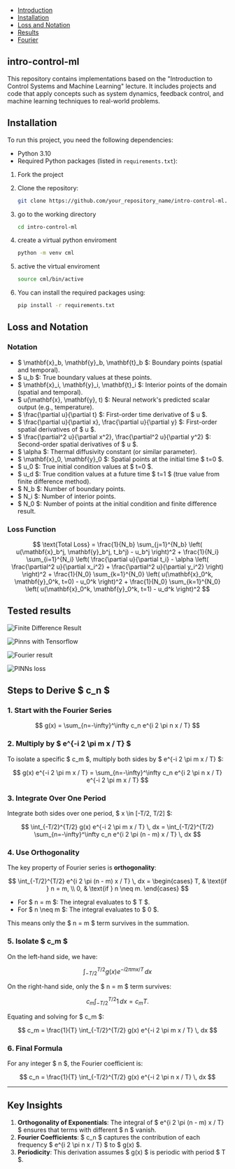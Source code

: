 - [Introduction](#intro-control-ml)
- [Installation](#installation)
- [Loss and Notation](#loss-and-notation)
- [Results](#tested-results)
- [Fourier](#steps-to-derive)

## intro-control-ml

This repository contains implementations based on the "Introduction to Control Systems and Machine Learning" lecture. It includes projects and code that apply concepts such as system dynamics, feedback control, and machine learning techniques to real-world problems.


## Installation

To run this project, you need the following dependencies:

- Python 3.10
- Required Python packages (listed in `requirements.txt`):


1. Fork the project

2. Clone the repository:
   ```bash
   git clone https://github.com/your_repository_name/intro-control-ml.git
   
3. go to the working directory
   ```bash
   cd intro-control-ml

4. create a virtual python enviroment
   ```bash
   python -m venv cml

5. active the virtual enviroment
   ```bash
   source cml/bin/active

6. You can install the required packages using:
    ```bash
    pip install -r requirements.txt

## Loss and Notation

### Notation

- $ \mathbf{x}_b, \mathbf{y}_b, \mathbf{t}_b $: Boundary points (spatial and temporal).
- $ u_b $: True boundary values at these points.
- $ \mathbf{x}_i, \mathbf{y}_i, \mathbf{t}_i $: Interior points of the domain (spatial and temporal).
- $ u(\mathbf{x}, \mathbf{y}, t) $: Neural network's predicted scalar output (e.g., temperature).
- $ \frac{\partial u}{\partial t} $: First-order time derivative of $ u $.
- $ \frac{\partial u}{\partial x}, \frac{\partial u}{\partial y} $: First-order spatial derivatives of $ u $.
- $ \frac{\partial^2 u}{\partial x^2}, \frac{\partial^2 u}{\partial y^2} $: Second-order spatial derivatives of $ u $.
- $ \alpha $: Thermal diffusivity constant (or similar parameter).
- $ \mathbf{x}_0, \mathbf{y}_0 $: Spatial points at the initial time $ t=0 $.
- $ u_0 $: True initial condition values at $ t=0 $.
- $ u_d $: True condition values at a future time $ t=1 $ (true value from finite difference method).
- $ N_b $: Number of boundary points.
- $ N_i $: Number of interior points.
- $ N_0 $: Number of points at the initial condition and finite difference result.


### Loss Function
$$
\text{Total Loss} = 
\frac{1}{N_b} \sum_{j=1}^{N_b} \left( u(\mathbf{x}_b^j, \mathbf{y}_b^j, t_b^j) - u_b^j \right)^2 + 
\frac{1}{N_i} \sum_{i=1}^{N_i} \left( \frac{\partial u}{\partial t_i} - \alpha \left( \frac{\partial^2 u}{\partial x_i^2} + \frac{\partial^2 u}{\partial y_i^2} \right) \right)^2 + \frac{1}{N_0} \sum_{k=1}^{N_0} \left( u(\mathbf{x}_0^k, \mathbf{y}_0^k, t=0) - u_0^k \right)^2 + 
\frac{1}{N_0} \sum_{k=1}^{N_0} \left( u(\mathbf{x}_0^k, \mathbf{y}_0^k, t=1) - u_d^k \right)^2
$$


## Tested results
![Finite Difference Result](./results/fdm_result.png)

![Pinns with Tensorflow](./results/pinns_tf.png)

![Fourier result](./results/fourier_result.png)

![PINNs loss](./results/PINN_loss_history.png)
## Steps to Derive $ c_n $

### 1. Start with the Fourier Series
$$
g(x) = \sum_{n=-\infty}^\infty c_n e^{i 2 \pi n x / T}
$$

### 2. Multiply by $ e^{-i 2 \pi m x / T} $
To isolate a specific $ c_m $, multiply both sides by $ e^{-i 2 \pi m x / T} $:

$$
g(x) e^{-i 2 \pi m x / T} = \sum_{n=-\infty}^\infty c_n e^{i 2 \pi n x / T} e^{-i 2 \pi m x / T}
$$

### 3. Integrate Over One Period
Integrate both sides over one period, $ x \in [-T/2, T/2] $:

$$
\int_{-T/2}^{T/2} g(x) e^{-i 2 \pi m x / T} \, dx = \int_{-T/2}^{T/2} \sum_{n=-\infty}^\infty c_n e^{i 2 \pi (n - m) x / T} \, dx
$$

### 4. Use Orthogonality
The key property of Fourier series is **orthogonality**:

$$
\int_{-T/2}^{T/2} e^{i 2 \pi (n - m) x / T} \, dx =
\begin{cases} 
T, & \text{if } n = m, \\ 
0, & \text{if } n \neq m.
\end{cases}
$$

- For $ n = m $: The integral evaluates to $ T $.
- For $ n \neq m $: The integral evaluates to $ 0 $.

This means only the $ n = m $ term survives in the summation.

### 5. Isolate $ c_m $
On the left-hand side, we have:

$$
\int_{-T/2}^{T/2} g(x) e^{-i 2 \pi m x / T} \, dx
$$

On the right-hand side, only the $ n = m $ term survives:

$$
c_m \int_{-T/2}^{T/2} 1 \, dx = c_m T.
$$

Equating and solving for $ c_m $:

$$
c_m = \frac{1}{T} \int_{-T/2}^{T/2} g(x) e^{-i 2 \pi m x / T} \, dx
$$

### 6. Final Formula
For any integer $ n $, the Fourier coefficient is:

$$
c_n = \frac{1}{T} \int_{-T/2}^{T/2} g(x) e^{-i 2 \pi n x / T} \, dx
$$

---

## Key Insights
1. **Orthogonality of Exponentials**: The integral of $ e^{i 2 \pi (n - m) x / T} $ ensures that terms with different $ n $ vanish.
2. **Fourier Coefficients**: $ c_n $ captures the contribution of each frequency $ e^{i 2 \pi n x / T} $ to $ g(x) $.
3. **Periodicity**: This derivation assumes $ g(x) $ is periodic with period $ T $.

